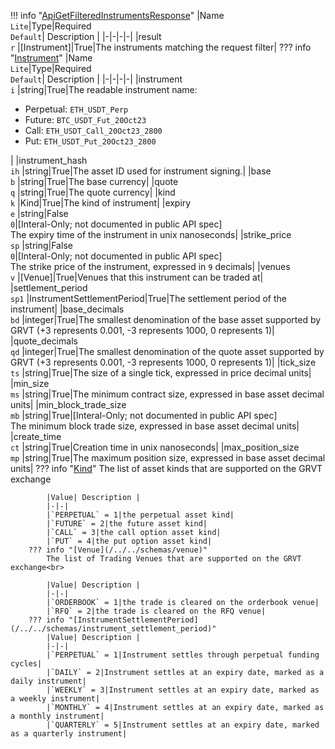 !!! info "[ApiGetFilteredInstrumentsResponse](/../../schemas/api_get_filtered_instruments_response)"
    |Name<br>`Lite`|Type|Required<br>`Default`| Description |
    |-|-|-|-|
    |result<br>`r` |[Instrument]|True|The instruments matching the request filter|
    ??? info "[Instrument](/../../schemas/instrument)"
        |Name<br>`Lite`|Type|Required<br>`Default`| Description |
        |-|-|-|-|
        |instrument<br>`i` |string|True|The readable instrument name:<ul><li>Perpetual: `ETH_USDT_Perp`</li><li>Future: `BTC_USDT_Fut_20Oct23`</li><li>Call: `ETH_USDT_Call_20Oct23_2800`</li><li>Put: `ETH_USDT_Put_20Oct23_2800`</li></ul>|
        |instrument_hash<br>`ih` |string|True|The asset ID used for instrument signing.|
        |base<br>`b` |string|True|The base currency|
        |quote<br>`q` |string|True|The quote currency|
        |kind<br>`k` |Kind|True|The kind of instrument|
        |expiry<br>`e` |string|False<br>`0`|[Interal-Only; not documented in public API spec]<br>The expiry time of the instrument in unix nanoseconds|
        |strike_price<br>`sp` |string|False<br>`0`|[Interal-Only; not documented in public API spec]<br>The strike price of the instrument, expressed in `9` decimals|
        |venues<br>`v` |[Venue]|True|Venues that this instrument can be traded at|
        |settlement_period<br>`sp1` |InstrumentSettlementPeriod|True|The settlement period of the instrument|
        |base_decimals<br>`bd` |integer|True|The smallest denomination of the base asset supported by GRVT (+3 represents 0.001, -3 represents 1000, 0 represents 1)|
        |quote_decimals<br>`qd` |integer|True|The smallest denomination of the quote asset supported by GRVT (+3 represents 0.001, -3 represents 1000, 0 represents 1)|
        |tick_size<br>`ts` |string|True|The size of a single tick, expressed in price decimal units|
        |min_size<br>`ms` |string|True|The minimum contract size, expressed in base asset decimal units|
        |min_block_trade_size<br>`mb` |string|True|[Interal-Only; not documented in public API spec]<br>The minimum block trade size, expressed in base asset decimal units|
        |create_time<br>`ct` |string|True|Creation time in unix nanoseconds|
        |max_position_size<br>`mp` |string|True|The maximum position size, expressed in base asset decimal units|
        ??? info "[Kind](/../../schemas/kind)"
            The list of asset kinds that are supported on the GRVT exchange<br>

            |Value| Description |
            |-|-|
            |`PERPETUAL` = 1|the perpetual asset kind|
            |`FUTURE` = 2|the future asset kind|
            |`CALL` = 3|the call option asset kind|
            |`PUT` = 4|the put option asset kind|
        ??? info "[Venue](/../../schemas/venue)"
            The list of Trading Venues that are supported on the GRVT exchange<br>

            |Value| Description |
            |-|-|
            |`ORDERBOOK` = 1|the trade is cleared on the orderbook venue|
            |`RFQ` = 2|the trade is cleared on the RFQ venue|
        ??? info "[InstrumentSettlementPeriod](/../../schemas/instrument_settlement_period)"
            |Value| Description |
            |-|-|
            |`PERPETUAL` = 1|Instrument settles through perpetual funding cycles|
            |`DAILY` = 2|Instrument settles at an expiry date, marked as a daily instrument|
            |`WEEKLY` = 3|Instrument settles at an expiry date, marked as a weekly instrument|
            |`MONTHLY` = 4|Instrument settles at an expiry date, marked as a monthly instrument|
            |`QUARTERLY` = 5|Instrument settles at an expiry date, marked as a quarterly instrument|

